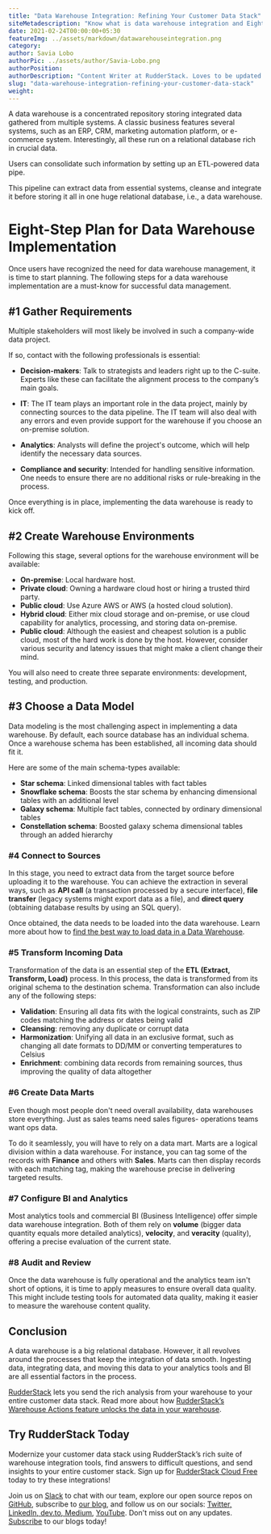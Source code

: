 ```yaml
---
title: "Data Warehouse Integration: Refining Your Customer Data Stack"
siteMetadescription: "Know what is data warehouse integration and Eight-Step Plan for Data Warehouse Implementation."
date: 2021-02-24T00:00:00+05:30
featureImg: ../assets/markdown/datawarehouseintegration.png
category: 
author: Savia Lobo
authorPic: ../assets/author/Savia-Lobo.png
authorPosition: 
authorDescription: "Content Writer at RudderStack. Loves to be updated with the tech happenings around the globe. Loves singing and composing songs. Believes in putting the art in smart."
slug: "data-warehouse-integration-refining-your-customer-data-stack"
weight: 
---
```


A data warehouse is a concentrated repository storing integrated data gathered from multiple systems. A classic business features several systems, such as an ERP, CRM, marketing automation platform, or e-commerce system. Interestingly, all these run on a relational database rich in crucial data.

Users can consolidate such information by setting up an ETL-powered data pipe.

This pipeline can extract data from essential systems, cleanse and integrate it before storing it all in one huge relational database, i.e., a data warehouse.


# Eight-Step Plan for Data Warehouse Implementation

Once users have recognized the need for data warehouse management, it is time to start planning. The following steps for a data warehouse implementation are a must-know for successful data management.


## #1 Gather Requirements

Multiple stakeholders will most likely be involved in such a company-wide data project. 

If so, contact with the following professionals is essential: 




*   **Decision-makers**: Talk to strategists and leaders right up to the C-suite. Experts like these can facilitate the alignment process to the company’s main goals.  

*   **IT**: The IT team plays an important role in the data project, mainly by connecting sources to the data pipeline. The IT team will also deal with any errors and even provide support for the warehouse if you choose an on-premise solution. 

*   **Analytics**: Analysts will define the project's outcome, which will help identify the necessary data sources. 

*   **Compliance and security**: Intended for handling sensitive information. One needs to ensure there are no additional risks or rule-breaking in the process.  


Once everything is in place, implementing the data warehouse is ready to kick off. 


## #2 Create Warehouse Environments 


Following this stage, several options for the warehouse environment will be available:  




*   **On-premise**: Local hardware host.
*   **Private cloud**: Owning a hardware cloud host or hiring a trusted third party.
*   **Public cloud**: Use Azure AWS or AWS (a hosted cloud solution).
*   **Hybrid cloud**: Either mix cloud storage and on-premise, or use cloud capability for analytics, processing, and storing data on-premise.
*   **Public cloud**: Although the easiest and cheapest solution is a public cloud, most of the hard work is done by the host. However, consider various security and latency issues that might make a client change their mind. 


You will also need to create three separate environments: development, testing, and production.


## #3 Choose a Data Model 


Data modeling is the most challenging aspect in implementing a data warehouse. By default, each source database has an individual schema. Once a warehouse schema has been established, all incoming data should fit it. 

Here are some of the main schema-types available:



*   **Star schema**: Linked dimensional tables with fact tables
*   **Snowflake schema**: Boosts the star schema by enhancing dimensional tables with an additional level
*   **Galaxy schema**: Multiple fact tables, connected by ordinary dimensional tables
*   **Constellation schema**: Boosted galaxy schema dimensional tables through an added hierarchy


### #4 Connect to Sources 


In this stage, you need to extract data from the target source before uploading it to the warehouse. You can achieve the extraction in several ways, such as **API call** (a transaction processed by a secure interface), **file transfer** (legacy systems might export data as a file), and **direct query** (obtaining database results by using an SQL query).  
 
Once obtained, the data needs to be loaded into the data warehouse. Learn more about how to [find the best way to load data in a Data Warehouse](https://rudderstack.com/blog/find-the-best-way-to-load-data-in-a-data-warehouse). 



### #5 Transform Incoming Data 


Transformation of the data is an essential step of the **ETL (Extract, Transform, Load)**  process. In this process, the data is transformed from its original schema to the destination schema. Transformation can also include any of the following steps:



*   **Validation**: Ensuring all data fits with the logical constraints, such as ZIP codes matching the address or dates being valid
*   **Cleansing**: removing any duplicate or corrupt data
*   **Harmonization**: Unifying all data in an exclusive format, such as changing all date formats to DD/MM or converting temperatures to Celsius
*   **Enrichment**: combining data records from remaining sources, thus improving the quality of data altogether



### #6 Create Data Marts 


Even though most people don't need overall availability, data warehouses store everything. Just as sales teams need sales figures- operations teams want ops data.

To do it seamlessly, you will have to rely on a data mart. Marts are a logical division within a data warehouse. For instance, you can tag some of the records with **Finance** and others with **Sales**.  Marts can then display records with each matching tag, making the warehouse precise in delivering targeted results. 



### #7 Configure BI and Analytics 


Most analytics tools and commercial BI (Business Intelligence) offer simple data warehouse integration. Both of them rely on **volume** (bigger data quantity equals more detailed analytics), **velocity**, and **veracity** (quality), offering a precise evaluation of the current state. 



### #8 Audit and Review 


Once the data warehouse is fully operational and the analytics team isn't short of options, it is time to apply measures to ensure overall data quality. This might include testing tools for automated data quality, making it easier to measure the warehouse content quality.  



## Conclusion 


A data warehouse is a big relational database. However, it all revolves around the processes that keep the integration of data smooth. Ingesting data, integrating data, and moving this data to your analytics tools and BI are all essential factors in the process.  

[RudderStack](https://rudderstack.com/) lets you send the rich analysis from your warehouse to your entire customer data stack. Read more about how [RudderStack’s Warehouse Actions feature unlocks the data in your warehouse](https://rudderstack.com/blog/rudderstack-warehouse-actions-unlocks-the-data-in-your-warehouse). 


## Try RudderStack Today

Modernize your customer data stack using RudderStack’s rich suite of warehouse integration tools, find answers to difficult questions, and send insights to your entire customer stack. Sign up for [RudderStack Cloud Free](https://app.rudderlabs.com/signup?type=freetrial) today to try these integrations!

Join us on [Slack](https://resources.rudderstack.com/join-rudderstack-slack) to chat with our team, explore our open source repos on<span style="text-decoration:underline;"> [GitHub](https://github.com/rudderlabs)</span>, subscribe to [our blog](https://rudderstack.com/blog/), and follow us on our socials: [Twitter](https://twitter.com/RudderStack)<span style="text-decoration:underline;">, [LinkedIn](https://www.linkedin.com/company/rudderlabs/), [dev.to](https://dev.to/rudderstack), [Medium](https://rudderstack.medium.com/)</span>, [YouTube](https://www.youtube.com/channel/UCgV-B77bV_-LOmKYHw8jvBw). Don't miss out on any updates. [Subscribe](https://rudderstack.com/blog/) to our blogs today!

 

 

